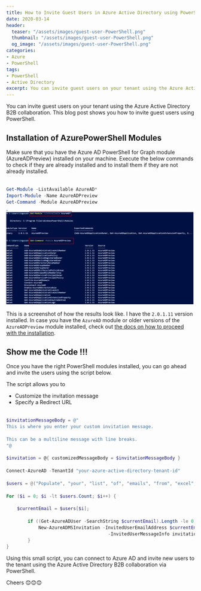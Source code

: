 ```yaml
---
title: How to Invite Guest Users in Azure Active Directory using PowerShell
date: 2020-03-14
header:
  teaser: "/assets/images/guest-user-PowerShell.png"
  thumbnail: "/assets/images/guest-user-PowerShell.png"
  og_image: "/assets/images/guest-user-PowerShell.png"
categories:
- Azure
- PowerShell
tags:
- PowerShell
- Active Directory
excerpt: You can invite guest users on your tenant using the Azure Active Directory B2B collaboration. This blog post shows you how to invite guest users programmatically using PowerShell.
---
```


You can invite guest users on your tenant using the Azure Active Directory B2B collaboration. This blog post shows you how to invite guest users using PowerShell.

## Installation of AzurePowerShell Modules

Make sure that you have the Azure AD PowerShell for Graph module (AzureADPreview) installed on your machine. Execute the below commands to check if they are already installed and to install them if they are not already installed.

``` PowerShell

Get-Module -ListAvailable AzureAD*
Import-Module -Name AzureADPreview
Get-Command -Module AzureADPreview

```

![Screenshot of AzureAD Preview PowerShell Module](/assets/images/guest-user-PowerShell.png)

This is a screenshot of how the results look like. I have the `2.0.1.11` version installed. In case you have the `AzureAD` module or older versions of the `AzureADPreview` module installed, check out [the docs on how to proceed with the installation](https://docs.microsoft.com/en-us/azure/active-directory/b2b/b2b-quickstart-invite-powershell).

## Show me the Code !!!

Once you have the right PowerShell modules installed, you can go ahead and invite the users using the script below.

The script allows you to

- Customize the invitation message
- Specify a Redirect URL

``` PowerShell

$invitationMessageBody = @"
This is where you enter your custom invitation message.

This can be a multiline message with line breaks.
"@

$invitation = @{ customizedMessageBody = $invitationMessageBody }

Connect-AzureAD -TenantId "your-azure-active-directory-tenant-id"

$users = @("Populate", "your", "list", "of", "emails", "from", "excel", "or", "however", "you", "see", "fit");

For ($i = 0; $i -lt $users.Count; $i++) {

    $currentEmail = $users[$i];

        if ((Get-AzureADUser -SearchString $currentEmail).Length -le 0) {  # User not in AD. Send invite
            New-AzureADMSInvitation -InvitedUserEmailAddress $currentEmail -SendInvitationMessage $true `
                                      -InvitedUserMessageInfo invitation -InviteRedirectUrl "https://www.my-super-fancy-app.com"
        }
}

```

Using this small script, you can connect to Azure AD and invite new users to the tenant using the Azure Active Directory B2B collaboration via PowerShell.

Cheers 😊😊😊
